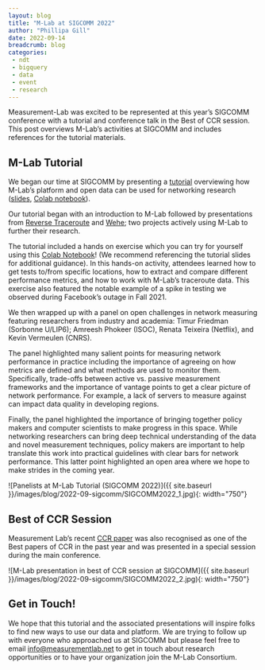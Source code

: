 ```yaml
---
layout: blog
title: "M-Lab at SIGCOMM 2022"
author: "Phillipa Gill"
date: 2022-09-14
breadcrumb: blog
categories:
 - ndt
 - bigquery
 - data
 - event
 - research
---
```



Measurement-Lab was excited to be represented at this year’s SIGCOMM conference with a tutorial and conference talk in the Best of CCR session. This post overviews M-Lab’s activities at SIGCOMM and includes references for the tutorial materials.<!--more-->

## M-Lab Tutorial

We began our time at SIGCOMM by presenting a [tutorial](https://conferences.sigcomm.org/sigcomm/2022/tutorial-mlab.html) overviewing how M-Lab’s platform and open data can be used for networking research ([slides](https://drive.google.com/file/d/1KgwJSOpuyrbdI2PZIGayW3Jx64qG6q3i/view?usp=sharing), [Colab notebook](https://colab.research.google.com/drive/1aFqf0RTOk5SKYA78l3o4PtFADdOqZv7U)). 

Our tutorial began with an introduction to M-Lab followed by presentations from [Reverse Traceroute](https://research.cs.washington.edu/networking/astronomy/reverse-traceroute.html) and [Wehe](https://wehe.meddle.mobi/); two projects actively using M-Lab to further their research.

The tutorial included a hands on exercise which you can try for yourself using this [Colab Notebook](https://colab.research.google.com/drive/1aFqf0RTOk5SKYA78l3o4PtFADdOqZv7U#scrollTo=FEMhuJvOzA94)! (We recommend referencing the tutorial slides for additional guidance). In this hands-on activity, attendees learned how to get tests to/from specific locations, how to extract and compare different performance metrics, and how to work with M-Lab’s traceroute data. This exercise also featured the notable example of a spike in testing we observed during Facebook’s outage in Fall 2021.  

We then wrapped up with a panel on open challenges in network measuring featuring researchers from industry and academia: Timur Friedman (Sorbonne U/LIP6); Amreesh Phokeer (ISOC), Renata Teixeira (Netflix), and Kevin Vermeulen (CNRS). 

The panel highlighted many salient points for measuring network performance in practice including the importance of agreeing on how metrics are defined and what methods are used to monitor them. Specifically, trade-offs between active vs. passive measurement frameworks and the importance of vantage points to get a clear picture of network performance. For example,  a lack of servers to measure against can impact data quality in developing regions. 

Finally, the panel highlighted the importance of bringing together policy makers and computer scientists to make progress in this space. While networking researchers can bring deep technical understanding of the data and novel measurement techniques, policy makers are important to help translate this work into practical guidelines with clear bars for network performance. This latter point highlighted an open area where we hope to make strides in the coming year.



![Panelists at M-Lab Tutorial (SIGCOMM 2022)]({{ site.baseurl }}/images/blog/2022-09-sigcomm/SIGCOMM2022_1.jpg){: width="750"}





## Best of CCR Session 

Measurement Lab’s recent [CCR paper](https://www.measurementlab.net/publications/) was also recognised as one of the Best papers of CCR in the past year and was presented in a special session during the main conference. 



![M-Lab presentation in best of CCR session at SIGCOMM]({{ site.baseurl }}/images/blog/2022-09-sigcomm/SIGCOMM2022_2.jpg){: width="750"}



## Get in Touch!

We hope that this tutorial and the associated presentations will inspire folks to find new ways to use our data and platform. We are trying to follow up with everyone who approached us at SIGCOMM but please feel free to email [info@measurementlab.net](mailto:info@measurementlab.net) to get in touch about research opportunities or to have your organization join the M-Lab Consortium.
